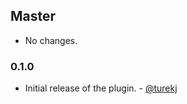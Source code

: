 ## Master

* No changes.

### 0.1.0

* Initial release of the plugin. - [@turekj]

[@turekj]: https://github.com/turekj
